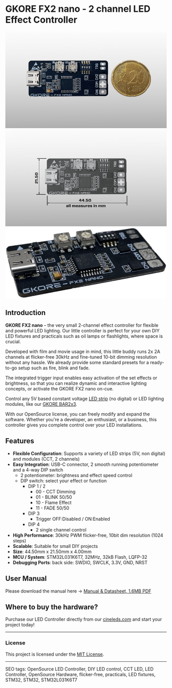# GKORE FX2 nano - 2 channel LED Effect Controller

![GKORE FX2 nano size coin comparison View](.github/github-led-controller-2ch-cct-effect-1000x600.jpg)
![GKORE FX2 nano size dimensions View](.github/github-led-controller-2ch-cct-effect-1000x600-dimensions.jpg)
![GKORE FX2 nano top View](.github/240626-gkore-fx2nano-iso-2-800x353px.jpg)

## Introduction

**GKORE FX2 nano** – the very small 2-channel effect controller for flexible and powerful LED lighting. Our little controller is perfect for your own DIY LED fixtures and practicals such as oil lamps or flashlights, where space is crucial.

Developed with film and movie usage in mind, this little buddy runs 2x 2A channels at flicker-free 30kHz and fine-tuned 10-bit dimming resolution without any hassle. We already provide some standard presets for a ready-to-go setup such as fire, blink and fade.

The integrated trigger input enables easy activation of the set effects or brightness, so that you can realize dynamic and interactive lighting concepts, or activate the GKORE FX2 nano on-cue.

Control any 5V based constant voltage [LED strip](https://www.cineleds.com/led-lighting/led-strips?p=1&properties=c5854fa51658465f83cc1c6ac22fd47f) (no digital) or LED lighting modules, like our [GKORE BAR2x3](https://www.cineleds.com/led-lighting/led-modules?p=1&properties=c5854fa51658465f83cc1c6ac22fd47f).

With our OpenSource license, you can freely modify and expand the software. Whether you're a developer, an enthusiast, or a business, this controller gives you complete control over your LED installations.

## Features

- **Flexible Configuration**: Supports a variety of LED strips (5V, non digital) and modules (CCT, 2 channels)
- **Easy Integration**: USB-C connector, 2 smooth running potentiometer and a 4-way DIP switch
	- 2 potentiometer: brightness and effect speed control
	- DIP switch: select your effect or function
		- DIP 1 / 2
			- 00 - CCT Dimming
			- 01 - BLINK 50/50
			- 10 - Flame Effect
			- 11 - FADE 50/50
		- DIP 3
			- Trigger OFF:Disabled / ON:Enabled
		- DIP 4
			- 2 single channel control
- **High Performance**: 30kHz PWM flicker-free, 10bit dim resolution (1024 steps)
- **Scalable**: Suitable for small DIY projects
- **Size**: 44.50mm x 21.50mm x 4.00mm
- **MCU / System**: STM32L031K6T7, 32MHz, 32kB Flash, LQFP-32
- **Debugging Ports**: back side: SWDIO, SWCLK, 3.3V, GND, NRST

## User Manual

Please download the manual here -> [Manual & Datasheet, 1.6MB PDF](https://gko.re/assets/manuals/fx2_nano/240624-manual-fx2-nano-v1.0_ENG.pdf)

## Where to buy the hardware?

Purchase our LED Controller directly from our [cineleds.com](https://www.cineleds.com) and start your project today!

---

### License

This project is licensed under the [MIT License](https://opensource.org/licenses/MIT).

---

SEO tags: OpenSource LED Controller, DIY LED control, CCT LED, LED Controller, OpenSource Hardware, flicker-free, practicals, LED fixtures, STM32, STM32, STM32L031K6T7
